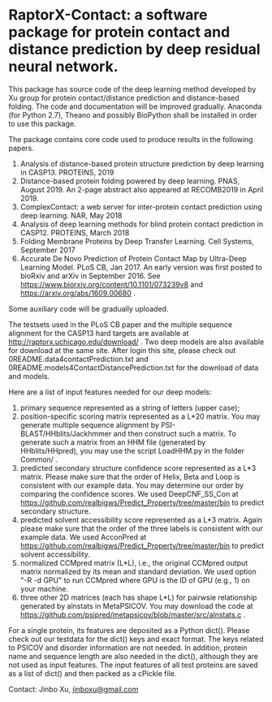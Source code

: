 # RaptorX-Contact: a software package for protein contact and distance prediction by deep residual neural network. 
This package has source code of the deep learning method developed by Xu group for protein contact/distance prediction and distance-based folding. The code and documentation will be improved gradually. Anaconda (for Python 2.7), Theano and possibly BioPython shall be installed in order to use this package.

The package contains core code used to produce results in the following papers. 
1) Analysis of distance-based protein structure prediction by deep learning in CASP13. PROTEINS, 2019
2) Distance-based protein folding powered by deep learning. PNAS, August 2019. An 2-page abstract also appeared at RECOMB2019 in April 2019.
3) ComplexContact: a web server for inter-protein contact prediction using deep learning. NAR, May 2018
4) Analysis of deep learning methods for blind protein contact prediction in CASP12. PROTEINS, March 2018
5) Folding Membrane Proteins by Deep Transfer Learning. Cell Systems, September 2017
6) Accurate De Novo Prediction of Protein Contact Map by Ultra-Deep Learning Model. PLoS CB, Jan 2017. An early version was first posted to bioRxiv and arXiv in September 2016. See https://www.biorxiv.org/content/10.1101/073239v8 and https://arxiv.org/abs/1609.00680 .

Some auxiliary code will be gradually uploaded.

The testsets used in the PLoS CB paper and the multiple sequence alignment for the CASP13 hard targets are available at http://raptorx.uchicago.edu/download/ . Two deep models are also available for download at the same site. After login this site,
please check out 0README.data4contactPrediction.txt and 0README.models4ContactDistancePrediction.txt for the download of data and models.

Here are a list of input features needed for our deep models: 
1) primary sequence represented as a string of letters (upper case);
2) position-specific scoring matrix represented as a L*20 matrix. You may generate multiple sequence alignment by PSI-BLAST/HHblits/Jackhmmer and then construct such a matrix. To generate such a matrix from an HHM file (generated by HHblits/HHpred), you may use the script LoadHHM.py in the folder Common/ .
3) predicted secondary structure confidence score represented as a L*3 matrix. Please make sure that the order of Helix, Beta and Loop is consistent with our example data. You may determine our order by comparing the confidence scores. We used DeepCNF_SS_Con at https://github.com/realbigws/Predict_Property/tree/master/bin to predict secondary structure.
4) predicted solvent accessibility score represented as a L*3 matrix. Again please make sure that the order of the three labels is consistent with our example data. We used AcconPred at https://github.com/realbigws/Predict_Property/tree/master/bin to predict solvent accessibility.
5) normalized CCMpred matrix (L*L), i.e., the original CCMpred output matrix normalized by its mean and standard deviation. We used option "-R -d GPU" to run CCMpred where GPU is the ID of GPU (e.g., 1) on your machine.
6) three other 2D matrices (each has shape L*L) for pairwsie relationship generated by alnstats in MetaPSICOV. You may download the code at https://github.com/psipred/metapsicov/blob/master/src/alnstats.c . 

For a single protein, its features are deposited as a Python dict(). Please check out our testdata for the dict() keys and exact format. The keys related to PSICOV and disorder information are not needed. In addition, protein name and sequence length are also needed in the dict(), although they are not used as input features. The input features of all test proteins are saved as a list of dict() and then packed as a cPickle file. 

Contact: Jinbo Xu, jinboxu@gmail.com
